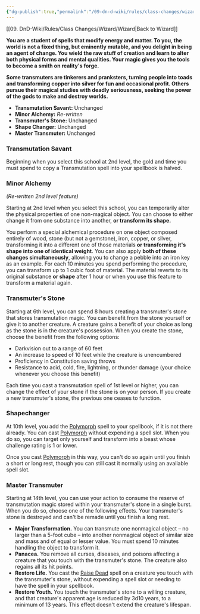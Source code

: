 ```yaml
---
{"dg-publish":true,"permalink":"/09-dn-d-wiki/rules/class-changes/wizard/school-of-transmutation/","tags":["subclass","wizard"]}
---
```


[[09. DnD-Wiki/Rules/Class Changes/Wizard/Wizard\|Back to Wizard]]

**You are a student of spells that modify energy and matter. To you, the world is not a fixed thing, but eminently mutable, and you delight in being an agent of change. You wield the raw stuff of creation and learn to alter both physical forms and mental qualities. Your magic gives you the tools to become a smith on reality's forge.**

**Some transmuters are tinkerers and pranksters, turning people into toads and transforming copper into silver for fun and occasional profit. Others pursue their magical studies with deadly seriousness, seeking the power of the gods to make and destroy worlds.**

* **Transmutation Savant:** Unchanged
* **Minor Alchemy:** *Re-written*
* **Transmuter's Stone:** Unchanged
* **Shape Changer:** Unchanged
* **Master Transmuter:** Unchanged

### Transmutation Savant
Beginning when you select this school at 2nd level, the gold and time you must spend to copy a Transmutation spell into your spellbook is halved.

### Minor Alchemy
*(Re-written 2nd level feature)*

Starting at 2nd level when you select this school, you can temporarily alter the physical properties of one non-magical object. You can choose to either change it from one substance into another, **or transform its shape.**

You perform a special alchemical procedure on one object composed entirely of wood, stone (but not a gemstone), iron, copper, or silver, transforming it into a different one of those materials **or transforming it's shape into one of identical weight**. You can also apply **both of these changes simultaneously**, allowing you to change a pebble into an iron key as an example. For each 10 minutes you spend performing the procedure, you can transform up to 1 cubic foot of material. The material reverts to its original substance **or shape** after 1 hour or when you use this feature to transform a material again.

### Transmuter's Stone
Starting at 6th level, you can spend 8 hours creating a transmuter's stone that stores transmutation magic. You can benefit from the stone yourself or give it to another creature. A creature gains a benefit of your choice as long as the stone is in the creature's possession. When you create the stone, choose the benefit from the following options:

- Darkvision out to a range of 60 feet
- An increase to speed of 10 feet while the creature is unencumbered
- Proficiency in Constitution saving throws
- Resistance to acid, cold, fire, lightning, or thunder damage (your choice whenever you choose this benefit)

Each time you cast a transmutation spell of 1st level or higher, you can change the effect of your stone if the stone is on your person.
If you create a new transmuter's stone, the previous one ceases to function.

### Shapechanger

At 10th level, you add the [Polymorph](http://dnd5e.wikidot.com/spell:polymorph) spell to your spellbook, if it is not there already. You can cast [Polymorph](http://dnd5e.wikidot.com/spell:polymorph) without expending a spell slot. When you do so, you can target only yourself and transform into a beast whose challenge rating is 1 or lower.

Once you cast [Polymorph](http://dnd5e.wikidot.com/spell:polymorph) in this way, you can't do so again until you finish a short or long rest, though you can still cast it normally using an available spell slot.

### Master Transmuter

Starting at 14th level, you can use your action to consume the reserve of transmutation magic stored within your transmuter's stone in a single burst. When you do so, choose one of the following effects. Your transmuter's stone is destroyed and can't be remade until you finish a long rest.

- **Major Transformation.** You can transmute one nonmagical object – no larger than a 5-foot cube – into another nonmagical object of similar size and mass and of equal or lesser value. You must spend 10 minutes handling the object to transform it.
- **Panacea.** You remove all curses, diseases, and poisons affecting a creature that you touch with the transmuter's stone. The creature also regains all its hit points.
- **Restore Life.** You cast the [Raise Dead](http://dnd5e.wikidot.com/spell:raise-dead) spell on a creature you touch with the transmuter's stone, without expending a spell slot or needing to have the spell in your spellbook.
- **Restore Youth.** You touch the transmuter's stone to a willing creature, and that creature's apparent age is reduced by 3d10 years, to a minimum of 13 years. This effect doesn't extend the creature's lifespan.